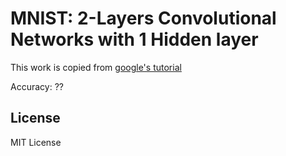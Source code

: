 # MNIST: 2-Layers Convolutional Networks with 1 Hidden layer

This work is copied from [google's tutorial](https://www.tensorflow.org/versions/r1.1/get_started/mnist/pros)

Accuracy: ??

License
----

MIT License
